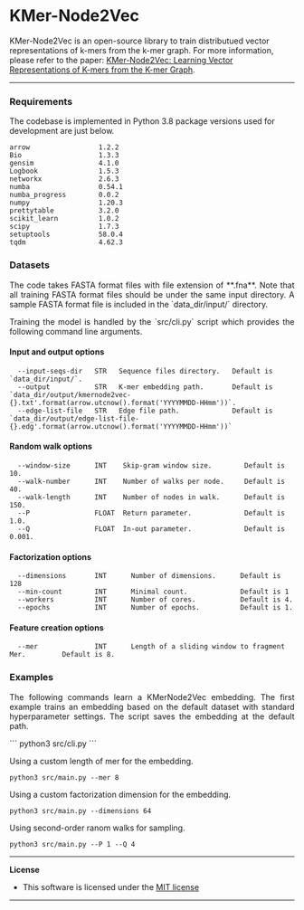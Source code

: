 KMer-Node2Vec
====================================
KMer-Node2Vec is an open-source library to train distributued vector representations of k-mers from the k-mer graph. For more information, please refer to the paper: [KMer-Node2Vec: Learning Vector Representations of K-mers from the K-mer Graph](https://doi.org/10.1101/2022.08.30.505832).

------------------------------------

### Requirements

The codebase is implemented in Python 3.8 package versions used for development are just below.
```
arrow                 1.2.2
Bio                   1.3.3
gensim                4.1.0
Logbook               1.5.3
networkx              2.6.3
numba                 0.54.1
numba_progress        0.0.2
numpy                 1.20.3
prettytable           3.2.0
scikit_learn          1.0.2
scipy                 1.7.3
setuptools            58.0.4
tqdm                  4.62.3
```
### Datasets
<p align="justify">
The code takes FASTA format files with file extension of **.fna**. Note that all training FASTA format files should be under the same input directory. A sample FASTA format file is included in the  `data_dir/input/` directory. </p>
<p align="justify">
Training the model is handled by the `src/cli.py` script which provides the following command line arguments.</p>

#### Input and output options
```
  --input-seqs-dir   STR   Sequence files directory.   Default is `data_dir/input/`.
  --output           STR   K-mer embedding path.       Default is `data_dir/output/kmernode2vec-{}.txt'.format(arrow.utcnow().format('YYYYMMDD-HHmm'))`.
  --edge-list-file   STR   Edge file path.             Default is `data_dir/output/edge-list-file-{}.edg'.format(arrow.utcnow().format('YYYYMMDD-HHmm'))`
```
#### Random walk options
```
  --window-size      INT    Skip-gram window size.        Default is 10.
  --walk-number      INT    Number of walks per node.     Default is 40.
  --walk-length      INT    Number of nodes in walk.      Default is 150.
  --P                FLOAT  Return parameter.             Default is 1.0.
  --Q                FLOAT  In-out parameter.             Default is 0.001.
```
#### Factorization options
```
  --dimensions       INT      Number of dimensions.      Default is 128
  --min-count        INT      Minimal count.             Default is 1
  --workers          INT      Number of cores.           Default is 4.
  --epochs           INT      Number of epochs.          Default is 1.
```

#### Feature creation options

```
  --mer              INT      Length of a sliding window to fragment Mer.         Default is 8.
```

### Examples
<p align="justify">
The following commands learn a KMerNode2Vec embedding. The first example trains an embedding based on the default dataset with standard hyperparameter settings.  The script saves the embedding at the default path.</p>
```
python3 src/cli.py
```

Using a custom length of mer for the embedding.
```
python3 src/main.py --mer 8
```
Using a custom factorization dimension for the embedding.
```
python3 src/main.py --dimensions 64
```
Using second-order ranom walks for sampling.
```
python3 src/main.py --P 1 --Q 4
```



--------------------------------------------------------------------------------

**License**

- This software is licensed under the [MIT license](http://en.wikipedia.org/wiki/MIT_License)

--------------------------------------------------------------------------------
